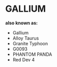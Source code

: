 # GALLIUM

**also known as:**
- Gallium
- Alloy Taurus
- Granite Typhoon
- G0093
- PHANTOM PANDA
- Red Dev 4
